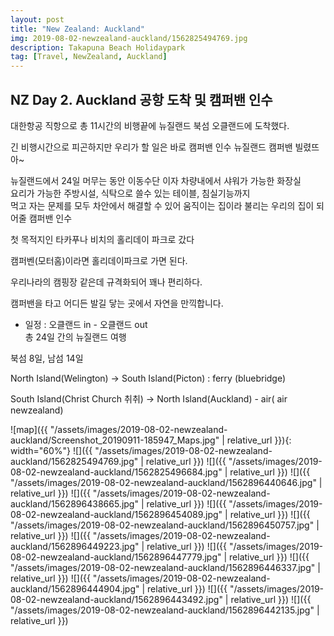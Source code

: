 ```yaml
---
layout: post
title: "New Zealand: Auckland"
img: 2019-08-02-newzealand-auckland/1562825494769.jpg
description: Takapuna Beach Holidaypark
tag: [Travel, NewZealand, Auckland]
---
```


## NZ Day 2. Auckland 공항 도착 및 캠퍼밴 인수

대한항공 직항으로 총 11시간의 비행끝에 뉴질랜드 북섬 오클랜드에 도착했다.

긴 비행시간으로 피곤하지만 우리가 할 일은 바로 캠퍼밴 인수
뉴질랜드 캠퍼밴 빌렸뜨아~

뉴질랜드에서 24일 머무는 동안 이동수단 이자 차량내에서 샤워가 가능한 화장실  
요리가 가능한 주방시설, 식탁으로 쓸수 있는 테이블, 침실기능까지  
먹고 자는 문제를 모두 차안에서 해결할 수 있어 움직이는 집이라 불리는 우리의 집이 되어줄 캠퍼밴 인수

첫 목적지인 타카푸나 비치의 홀리데이 파크로 갔다

캠퍼벤(모터홈)이라면 홀리데이파크로 가면 된다.

우리나라의 캠핑장 같은데 규격화되어 꽤나 편리하다.

캠퍼밴을 타고 어디든 발길 닿는 곳에서 자연을 만끽합니다.

* 일정 : 오클랜드 in - 오클랜드 out  
 총 24일 간의 뉴질랜드 여행

북섬 8일, 남섬 14일

North Island(Welington) -> South Island(Picton) : ferry (bluebridge)

South Island(Christ Church 취취) -> North Island(Auckland) - air( air newzealand)

![map]({{ "/assets/images/2019-08-02-newzealand-auckland/Screenshot_20190911-185947_Maps.jpg" | relative_url }}){: width="60%"}
![]({{ "/assets/images/2019-08-02-newzealand-auckland/1562825494769.jpg" | relative_url }})
![]({{ "/assets/images/2019-08-02-newzealand-auckland/1562825496684.jpg" | relative_url }})
![]({{ "/assets/images/2019-08-02-newzealand-auckland/1562896440646.jpg" | relative_url }})
![]({{ "/assets/images/2019-08-02-newzealand-auckland/1562896438665.jpg" | relative_url }})
![]({{ "/assets/images/2019-08-02-newzealand-auckland/1562896454089.jpg" | relative_url }})
![]({{ "/assets/images/2019-08-02-newzealand-auckland/1562896450757.jpg" | relative_url }})
![]({{ "/assets/images/2019-08-02-newzealand-auckland/1562896449223.jpg" | relative_url }})
![]({{ "/assets/images/2019-08-02-newzealand-auckland/1562896447779.jpg" | relative_url }})
![]({{ "/assets/images/2019-08-02-newzealand-auckland/1562896446337.jpg" | relative_url }})
![]({{ "/assets/images/2019-08-02-newzealand-auckland/1562896444904.jpg" | relative_url }})
![]({{ "/assets/images/2019-08-02-newzealand-auckland/1562896443492.jpg" | relative_url }})
![]({{ "/assets/images/2019-08-02-newzealand-auckland/1562896442135.jpg" | relative_url }})
